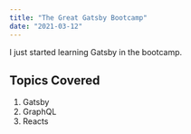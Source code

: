 ```yaml
---
title: "The Great Gatsby Bootcamp"
date: "2021-03-12"
---
```


I just started learning Gatsby in the bootcamp.

## Topics Covered

1. Gatsby
2. GraphQL
3. Reacts
